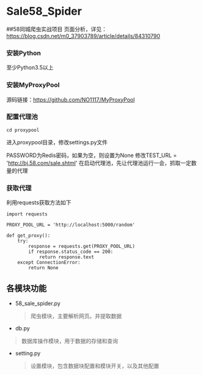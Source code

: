 # Sale58_Spider
##58同城爬虫实战项目
页面分析，详见：https://blog.csdn.net/m0_37903789/article/details/84310790

### 安装Python

至少Python3.5以上

### 安装MyProxyPool

源码链接：https://github.com/NO1117/MyProxyPool

### 配置代理池

```
cd proxypool
```

进入proxypool目录，修改settings.py文件

PASSWORD为Redis密码，如果为空，则设置为None
修改TEST_URL = 'http://bj.58.com/sale.shtml'
在启动代理池，先让代理池运行一会，抓取一定数量的代理


### 获取代理


利用requests获取方法如下

```
import requests

PROXY_POOL_URL = 'http://localhost:5000/random'

def get_proxy():
    try:
        response = requests.get(PROXY_POOL_URL)
        if response.status_code == 200:
            return response.text
    except ConnectionError:
        return None
```

## 各模块功能

* 58_sale_spider.py

  > 爬虫模块，主要解析网页。并提取数据


* db.py

 > 数据库操作模块，用于数据的存储和查询 
  
* setting.py

  > 设置模块，包含数据块配置和模块开关，以及其他配置
  